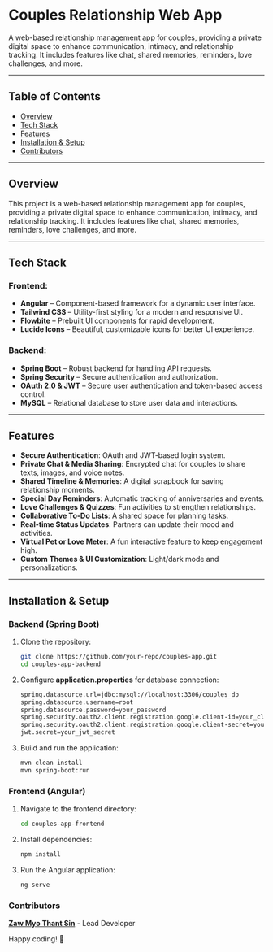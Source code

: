 # Couples Relationship Web App

A web-based relationship management app for couples, providing a private digital space to enhance communication, intimacy, and relationship tracking. It includes features like chat, shared memories, reminders, love challenges, and more.

---

## Table of Contents

- [Overview](#overview)
- [Tech Stack](#tech-stack)
- [Features](#features)
- [Installation & Setup](#installation--setup)
- [Contributors](#contributors)

---

## Overview

This project is a web-based relationship management app for couples, providing a private digital space to enhance communication, intimacy, and relationship tracking. It includes features like chat, shared memories, reminders, love challenges, and more.

---

## Tech Stack

### Frontend:
- **Angular** – Component-based framework for a dynamic user interface.
- **Tailwind CSS** – Utility-first styling for a modern and responsive UI.
- **Flowbite** – Prebuilt UI components for rapid development.
- **Lucide Icons** – Beautiful, customizable icons for better UI experience.

### Backend:
- **Spring Boot** – Robust backend for handling API requests.
- **Spring Security** – Secure authentication and authorization.
- **OAuth 2.0 & JWT** – Secure user authentication and token-based access control.
- **MySQL** – Relational database to store user data and interactions.

---

## Features

- **Secure Authentication**: OAuth and JWT-based login system.
- **Private Chat & Media Sharing**: Encrypted chat for couples to share texts, images, and voice notes.
- **Shared Timeline & Memories**: A digital scrapbook for saving relationship moments.
- **Special Day Reminders**: Automatic tracking of anniversaries and events.
- **Love Challenges & Quizzes**: Fun activities to strengthen relationships.
- **Collaborative To-Do Lists**: A shared space for planning tasks.
- **Real-time Status Updates**: Partners can update their mood and activities.
- **Virtual Pet or Love Meter**: A fun interactive feature to keep engagement high.
- **Custom Themes & UI Customization**: Light/dark mode and personalizations.

---

## Installation & Setup

### Backend (Spring Boot)

1. Clone the repository:
   ```bash
   git clone https://github.com/your-repo/couples-app.git
   cd couples-app-backend
   ```
2. Configure **application.properties** for database connection:
   ```bash
   spring.datasource.url=jdbc:mysql://localhost:3306/couples_db
   spring.datasource.username=root
   spring.datasource.password=your_password
   spring.security.oauth2.client.registration.google.client-id=your_client_id
   spring.security.oauth2.client.registration.google.client-secret=your_client_secret
   jwt.secret=your_jwt_secret
   ```
3. Build and run the application:
   ```bash
   mvn clean install
   mvn spring-boot:run
   ```
### Frontend (Angular)
1. Navigate to the frontend directory:
   ```bash
   cd couples-app-frontend
   ```
2. Install dependencies:
   ```bash
   npm install
   ```
3. Run the Angular application:
   ```bash
   ng serve
   ```
### Contributors

**[Zaw Myo Thant Sin](https://github.com/zawmyothantsin)** - Lead Developer

Happy coding! 🚀
